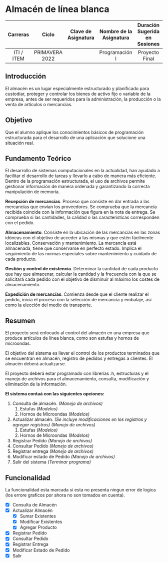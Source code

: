 # Almacén de línea blanca

| Carreras | Ciclo | Clave de Asignatura | Nombre de la Asignatura | Duración Sugerida en Sesiones | Materias en las que puede tener impacto |
| :-: | :-: | :-: | :-: | :-: | :-: |
| ITI / ITEM | PRIMAVERA 2022 | | Programación I | Proyecto Final | Programación II

## Introducción
El almacén es un lugar especialmente estructurado y planificado para custodiar, proteger y controlar los bienes de activo fijo o variable de la empresa, antes de ser requeridos para la administración, la producción o la venta de artículos o mercancías.

## Objetivo 
Que el alumno aplique los conocimientos básicos de programación estructurada para el desarrollo de una aplicación que solucione una situación real.

## Fundamento Teórico
El desarrollo de sistemas computacionales en la actualidad, han ayudado a facilitar el desarrollo de tareas y llevarlo a cabo de manera más eficiente. Dentro de la programación estructurada, el uso de archivos permite gestionar información de manera ordenada y garantizando la correcta manipulación de memoria.

**Recepción de mercancías**. Proceso que consiste en dar entrada a las mercancías que envían los proveedores. Se comprueba que la mercancía recibida coincide con la información que figura en la nota de entrega. Se comprueba si las cantidades, la calidad o las características corresponden con el pedido.

**Almacenamiento**. Consiste en la ubicación de las mercancías en las zonas idóneas con el objetivo de acceder a las mismas y que estén fácilmente localizables.
Conservación y mantenimiento. La mercancía está almacenada, tiene que conservarse en perfecto estado. Implica el seguimiento de las normas especiales sobre mantenimiento y cuidado de cada producto.

**Gestión y control de existencia**. Determinar la cantidad de cada producto que hay que almacenar, calcular la cantidad y la frecuencia con la que se solicitará cada pedido con el objetivo de disminuir al máximo los costes de almacenamiento.

**Expedición de mercancías**. Comienza desde que el cliente realizar el pedido, inicia el proceso con la selección de mercancía y embalaje, así como la elección del medio de transporte.

## Resumen
El proyecto será enfocado al control del almacén en una empresa que produce artículos de línea blanca, como son estufas y hornos de microondas.

El objetivo del sistema es llevar el control de los productos terminados que se encuentran en almacén, registro de pedidos y entregas a clientes. El almacén deberá actualizarse.

El proyecto deberá estar programado con librerías .h, estructuras y el manejo de archivos para el almacenamiento, consulta, modificación y eliminación de la información.

**El sistema contaá con las siguientes opciones:**
1. Consulta de almacén. *(Manejo de archivos)*
   1. Estufas *(Modelos)*
   2. Hornos de Microondas *(Modelos)*
2. Actualizar almacén. *(Se incluye modificaciones en los registros y agregar registros) (Manejo de archivos)*
   1. Estufas *(Modelos)*
   2. Hornos de Microondas *(Modelos)*
3. Registrar Pedido *(Manejo de archivos)*
4. Consultar Pedido *(Manejo de archivos)*
5. Registrar entrega *(Manejo de archivos)*
6. Modificar estado de Pedido *(Manejo de archivos)*
7. Salir del sistema *(Terminar programa)*

## Funcionalidad
La funcionalidad esta marcada si esta no presenta ningun error de logica (los errore graficos por ahora no son tomados en cuenta).
- [X] Consulta de Almacén
- [X] Actualizar Almacén
  - [X] Sumar Existentes
  - [X] Modificar Existentes
  - [X] Agregar Producto
- [X] Registrar Pedido
- [X] Consultar Pedido
- [X] Registrar Entrega
- [X] Modificar Estado de Pedido
- [X] Salir 